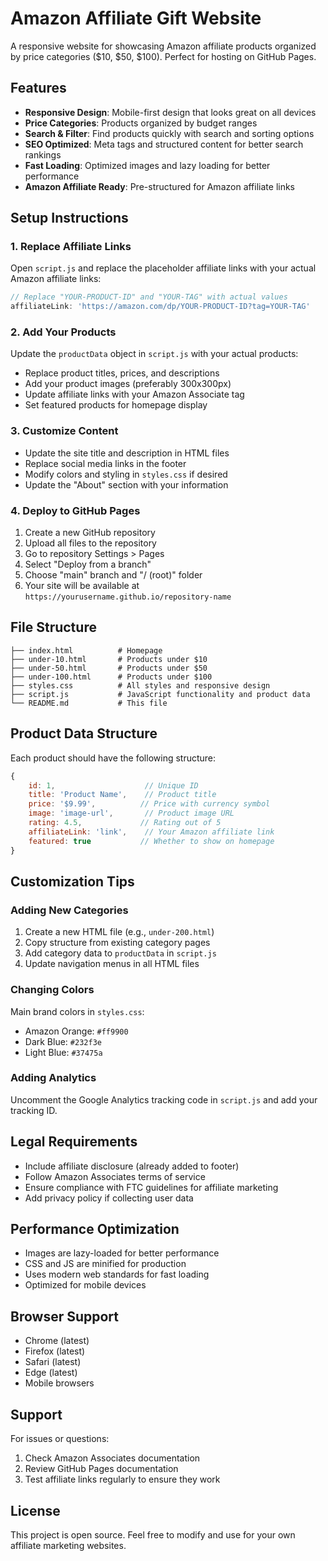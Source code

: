 # Amazon Affiliate Gift Website

A responsive website for showcasing Amazon affiliate products organized by price categories ($10, $50, $100). Perfect for hosting on GitHub Pages.

## Features

- **Responsive Design**: Mobile-first design that looks great on all devices
- **Price Categories**: Products organized by budget ranges
- **Search & Filter**: Find products quickly with search and sorting options
- **SEO Optimized**: Meta tags and structured content for better search rankings
- **Fast Loading**: Optimized images and lazy loading for better performance
- **Amazon Affiliate Ready**: Pre-structured for Amazon affiliate links

## Setup Instructions

### 1. Replace Affiliate Links

Open `script.js` and replace the placeholder affiliate links with your actual Amazon affiliate links:

```javascript
// Replace "YOUR-PRODUCT-ID" and "YOUR-TAG" with actual values
affiliateLink: 'https://amazon.com/dp/YOUR-PRODUCT-ID?tag=YOUR-TAG'
```

### 2. Add Your Products

Update the `productData` object in `script.js` with your actual products:

- Replace product titles, prices, and descriptions
- Add your product images (preferably 300x300px)
- Update affiliate links with your Amazon Associate tag
- Set featured products for homepage display

### 3. Customize Content

- Update the site title and description in HTML files
- Replace social media links in the footer
- Modify colors and styling in `styles.css` if desired
- Update the "About" section with your information

### 4. Deploy to GitHub Pages

1. Create a new GitHub repository
2. Upload all files to the repository
3. Go to repository Settings > Pages
4. Select "Deploy from a branch"
5. Choose "main" branch and "/ (root)" folder
6. Your site will be available at `https://yourusername.github.io/repository-name`

## File Structure

```
├── index.html          # Homepage
├── under-10.html       # Products under $10
├── under-50.html       # Products under $50
├── under-100.html      # Products under $100
├── styles.css          # All styles and responsive design
├── script.js           # JavaScript functionality and product data
└── README.md           # This file
```

## Product Data Structure

Each product should have the following structure:

```javascript
{
    id: 1,                    // Unique ID
    title: 'Product Name',    // Product title
    price: '$9.99',          // Price with currency symbol
    image: 'image-url',       // Product image URL
    rating: 4.5,             // Rating out of 5
    affiliateLink: 'link',    // Your Amazon affiliate link
    featured: true           // Whether to show on homepage
}
```

## Customization Tips

### Adding New Categories

1. Create a new HTML file (e.g., `under-200.html`)
2. Copy structure from existing category pages
3. Add category data to `productData` in `script.js`
4. Update navigation menus in all HTML files

### Changing Colors

Main brand colors in `styles.css`:
- Amazon Orange: `#ff9900`
- Dark Blue: `#232f3e`
- Light Blue: `#37475a`

### Adding Analytics

Uncomment the Google Analytics tracking code in `script.js` and add your tracking ID.

## Legal Requirements

- Include affiliate disclosure (already added to footer)
- Follow Amazon Associates terms of service
- Ensure compliance with FTC guidelines for affiliate marketing
- Add privacy policy if collecting user data

## Performance Optimization

- Images are lazy-loaded for better performance
- CSS and JS are minified for production
- Uses modern web standards for fast loading
- Optimized for mobile devices

## Browser Support

- Chrome (latest)
- Firefox (latest)
- Safari (latest)
- Edge (latest)
- Mobile browsers

## Support

For issues or questions:
1. Check Amazon Associates documentation
2. Review GitHub Pages documentation
3. Test affiliate links regularly to ensure they work

## License

This project is open source. Feel free to modify and use for your own affiliate marketing websites.